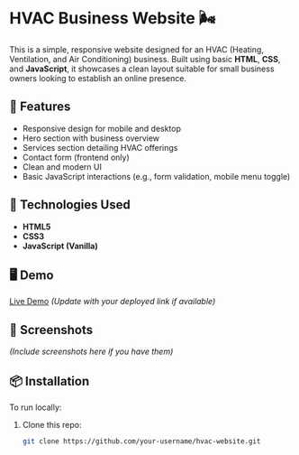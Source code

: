 # HVAC Business Website 🌬️

This is a simple, responsive website designed for an HVAC (Heating, Ventilation, and Air Conditioning) business. Built using basic **HTML**, **CSS**, and **JavaScript**, it showcases a clean layout suitable for small business owners looking to establish an online presence.

## 🚀 Features

- Responsive design for mobile and desktop
- Hero section with business overview
- Services section detailing HVAC offerings
- Contact form (frontend only)
- Clean and modern UI
- Basic JavaScript interactions (e.g., form validation, mobile menu toggle)

## 📁 Technologies Used

- **HTML5**
- **CSS3**
- **JavaScript (Vanilla)**

## 🖥️ Demo

[Live Demo](#) *(Update with your deployed link if available)*

## 📸 Screenshots

*(Include screenshots here if you have them)*

## 📦 Installation

To run locally:

1. Clone this repo:
   ```bash
   git clone https://github.com/your-username/hvac-website.git

